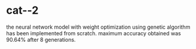 # cat--2
the neural network model with weight optimization using genetic algorithm has been implemented from scratch.
maximum accuracy obtained was 90.64% after 8 generations.
